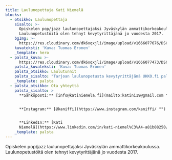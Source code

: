 ```yaml
---
title: Laulunopettaja Kati Niemelä
blocks:
  - otsikko: Laulunopettaja
    sisalto: >-
      Opiskelen pop/jazz laulunopettajaksi Jyväskylän ammattikorkeakoulussa.
      Laulunopetustöitä olen tehnyt kevytyrittäjänä jo vuodesta 2017. 
    bgImg: >-
      https://res.cloudinary.com/dk6xqxjli/image/upload/v1666077676/DSC04431_y6eclf.jpg
    kuvateksti: 'Kuva: Tuomas Eronen'
    _template: hero
  - palsta_kuva: >-
      https://res.cloudinary.com/dk6xqxjli/image/upload/v1666077473/DSC04273_e9clud.jpg
    palsta_kuvateksti: 'Kuva: Tuomas Eronen'
    palsta_otsikko: Laulutunnit
    palsta_sisalto: "Tarjoan laulunopetusta kevytyrittäjänä UKKO.fi palvelun kautta ja opetan kotonani Jyväskylässä. Toistaiseksi minulla ei ole kalenterissa aikaa uusille viikoittaisille oppilaille, mutta laita rohkeasti viestiä mikäli haluaisit tulla tunneille! Katsotaan sitten yhdessä mikä on toiveesi ja tarpeesi ja tehdään kalenteriin tilaa ☺\_Tunneillani haluan luoda positiivisen, innostavan ja turvallisen ilmapiirin oman instrumentin tutkimiseen ja opetteluun.\n\n**Tuntien peruuntuminen:**\n\nMikäli joudut perumaan tuntisi, ilmoitathan siitä viimeistään vuorokautta aiemmin. Myöhemmin perutusta tai ilmoittamattomasta poissaolosta veloitan normaalin tuntihinnan.&#x20;\n"
    _template: palsta
  - palsta_otsikko: Ota yhteyttä
    palsta_sisalto: >
      **Sähköposti:** [info@katiniemela.fi](mailto:katini19@gmail.com "")


      **Instagram:** [@kaniffi](https://www.instagram.com/kaniffi/ "")


      **LinkedIn:** [Kati
      Niemelä](https://www.linkedin.com/in/kati-niemel%C3%A4-a81b08250/ "")
    _template: palsta
---
```






Opiskelen pop/jazz laulunopettajaksi Jyväskylän ammattikorkeakoulussa. Laulunopetustöitä olen tehnyt kevytyrittäjänä jo vuodesta 2017. 
